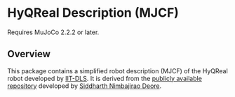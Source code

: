 # HyQReal Description (MJCF)

Requires MuJoCo 2.2.2 or later.

## Overview

This package contains a simplified robot description (MJCF) of the HyQReal robot developed by [IIT-DLS](https://dls.iit.it/). It is derived from the [publicly available
repository](https://github.com/siddharthdeore/hyqreal_mujoco) developed by [Siddharth Nimbajirao Deore](https://github.com/siddharthdeore).

